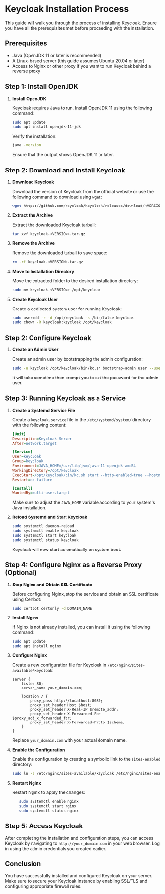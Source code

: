 # Keycloak Installation Process

This guide will walk you through the process of installing Keycloak. Ensure you have all the prerequisites met before proceeding with the installation.

## Prerequisites

- Java (OpenJDK 11 or later is recommended)
- A Linux-based server (this guide assumes Ubuntu 20.04 or later)
- Access to Nginx or other proxy if you want to run Keycloak behind a reverse proxy

## Step 1: Install OpenJDK

1. **Install OpenJDK**

   Keycloak requires Java to run. Install OpenJDK 11 using the following command:
   ```sh
   sudo apt update
   sudo apt install openjdk-11-jdk
   ```
   Verify the installation:
   ```sh
   java -version
   ```
   Ensure that the output shows OpenJDK 11 or later.

## Step 2: Download and Install Keycloak

1. **Download Keycloak**

   Download the version  of Keycloak from the official website or use the following command to download using `wget`:

   ```sh
   wget https://github.com/keycloak/keycloak/releases/download/<VERSION>/keycloak-<VERSION>.tar.gz
   ```

2. **Extract the Archive**

   Extract the downloaded Keycloak tarball:

   ```sh
   tar xvf keycloak-<VERSION>.tar.gz
   ```

3. **Remove the Archive**

   Remove the downloaded tarball to save space:

   ```sh
   rm -rf keycloak-<VERSION>.tar.gz
   ```

4. **Move to Installation Directory**

   Move the extracted folder to the desired installation directory:

   ```sh
   sudo mv keycloak-<VERSION> /opt/keycloak
   ```

5. **Create Keycloak User**

   Create a dedicated system user for running Keycloak:

   ```sh
   sudo useradd -r -d /opt/keycloak -s /bin/false keycloak
   sudo chown -R keycloak:keycloak /opt/keycloak
   ```

## Step 2: Configure Keycloak

1. **Create an Admin User**

   Create an admin user by bootstrapping the admin configuration:
   ```sh
   sudo -u keycloak /opt/keycloak/bin/kc.sh bootstrap-admin user --username admin
   ```
   It will take sometime then prompt you to set the password for the admin user.

## Step 3: Running Keycloak as a Service

1. **Create a Systemd Service File**

   Create a `keycloak.service` file in the `/etc/systemd/system/` directory with the following content:

   ```ini
   [Unit]
   Description=Keycloak Server
   After=network.target

   [Service]
   User=keycloak
   Group=keycloak
   Environment=JAVA_HOME=/usr/lib/jvm/java-11-openjdk-amd64
   WorkingDirectory=/opt/keycloak
   ExecStart=/opt/keycloak/bin/kc.sh start --http-enabled=true --hostname=DOMAIN_NAME --proxy-headers=xforwarded
   Restart=on-failure

   [Install]
   WantedBy=multi-user.target
   ```

   Make sure to adjust the `JAVA_HOME` variable according to your system's Java installation.

2. **Reload Systemd and Start Keycloak**

   ```sh
   sudo systemctl daemon-reload
   sudo systemctl enable keycloak
   sudo systemctl start keycloak
   sudo systemctl status keycloak
   ```

   Keycloak will now start automatically on system boot.

## Step 4: Configure Nginx as a Reverse Proxy (Optional)

1. **Stop Nginx and Obtain SSL Certificate**

   Before configuring Nginx, stop the service and obtain an SSL certificate using Certbot:

   ```sh
   sudo certbot certonly -d DOMAIN_NAME
   ```

2. **Install Nginx**

   If Nginx is not already installed, you can install it using the following command:

   ```sh
   sudo apt update
   sudo apt install nginx
   ```

3. **Configure Nginx**

   Create a new configuration file for Keycloak in `/etc/nginx/sites-available/keycloak`:

   ```nginx
   server {
       listen 80;
       server_name your_domain.com;

       location / {
           proxy_pass http://localhost:8080;
           proxy_set_header Host $host;
           proxy_set_header X-Real-IP $remote_addr;
           proxy_set_header X-Forwarded-For $proxy_add_x_forwarded_for;
           proxy_set_header X-Forwarded-Proto $scheme;
       }
   }
   ```

   Replace `your_domain.com` with your actual domain name.

4. **Enable the Configuration**

   Enable the configuration by creating a symbolic link to the `sites-enabled` directory:

   ```sh
   sudo ln -s /etc/nginx/sites-available/keycloak /etc/nginx/sites-enabled/
   ```

5. **Restart Nginx**

   Restart Nginx to apply the changes:

   ```sh
      sudo systemctl enable nginx
      sudo systemctl start nginx
      sudo systemctl status nginx
   ```

## Step 5: Access Keycloak

After completing the installation and configuration steps, you can access Keycloak by navigating to `http://your_domain.com` in your web browser. Log in using the admin credentials you created earlier.

## Conclusion

You have successfully installed and configured Keycloak on your server. Make sure to secure your Keycloak instance by enabling SSL/TLS and configuring appropriate firewall rules.


